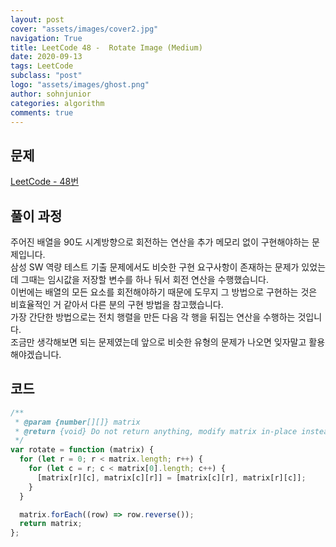 ```yaml
---
layout: post
cover: "assets/images/cover2.jpg"
navigation: True
title: LeetCode 48 -  Rotate Image (Medium)
date: 2020-09-13
tags: LeetCode
subclass: "post"
logo: "assets/images/ghost.png"
author: sohnjunior
categories: algorithm
comments: true
---
```


## 문제

[LeetCode - 48번](https://leetcode.com/problems/rotate-image/)

## 풀이 과정

주어진 배열을 90도 시계방향으로 회전하는 연산을 추가 메모리 없이 구현해야하는 문제입니다. <br>
삼성 SW 역량 테스트 기출 문제에서도 비슷한 구현 요구사항이 존재하는 문제가 있었는데 그때는 임시값을 저장할 변수를 하나 둬서 회전 연산을 수행했습니다. <br>
이번에는 배열의 모든 요소를 회전해야하기 때문에 도무지 그 방법으로 구현하는 것은 비효율적인 거 같아서 다른 분의 구현 방법을 참고했습니다. <br>
가장 간단한 방법으로는 전치 행렬을 만든 다음 각 행을 뒤집는 연산을 수행하는 것입니다. <br>
조금만 생각해보면 되는 문제였는데 앞으로 비슷한 유형의 문제가 나오면 잊자말고 활용해야겠습니다. <br>

## 코드

```javascript
/**
 * @param {number[][]} matrix
 * @return {void} Do not return anything, modify matrix in-place instead.
 */
var rotate = function (matrix) {
  for (let r = 0; r < matrix.length; r++) {
    for (let c = r; c < matrix[0].length; c++) {
      [matrix[r][c], matrix[c][r]] = [matrix[c][r], matrix[r][c]];
    }
  }

  matrix.forEach((row) => row.reverse());
  return matrix;
};
```
